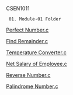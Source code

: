 CSEN1011

     01. Module-01 Folder
      
[Perfect Number.c](Perfect.c)
 
[Find Remainder.c](Remainder.c)

[Temperature Converter.c](Converter.c)

[Net Salary of Employee.c](Salary.c)

[Reverse Number.c](Reverse.c)

[Palindrome Number.c](palindrome.c)

